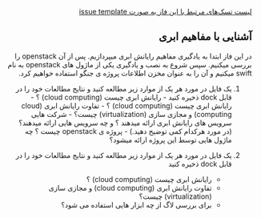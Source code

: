 <div dir="rtl" align='right'>


[لیست تسک‌های مرتبط با این فاز به صورت issue template](./issue-Phase00.md)

##  آشنایی با مفاهیم ابری 
 
در این فاز ابتدا به یادگیری مفاهیم رایانش ابری میپردازیم. پس از آن openstack را بررسی میکنیم. سپس شروع به نصب و یادگیری یکی از ماژول های  openstack به نام swift میکنیم و آن را به عنوان مخزن اطلاعات پروژه ی جنگو استفاده خواهیم کرد.
 

  1. یک فایل در مورد هر یک از موارد زیر مطالعه کنید و نتایج مطالعات خود را در قابل dock ذخیره کنید
    - رایانش ابری چیست (cloud computing) ؟
    - رایانش ابری چیست (cloud computing) ؟
    - تفاوت رایانش ابری (cloud computing) و مجازی سازی (virtualization) چیست؟
    - شرکت هایی سرویس های رایانش ابری ارائه میدهند ؟ و چه سرویس هایی ارائه میدهند؟ (در مورد هرکدام کمی توضیح دهید.)
    - پروژه ی openstack چیست ؟ چه ماژول هایی توسط این پروژه ارائه میشود؟

 

 1. یک فایل در مورد هر یک از موارد زیر مطالعه کنید و نتایج مطالعات خود را در قابل dock ذخیره کنید
    - رایانش ابری چیست (cloud computing) ؟
    - تفاوت رایانش ابری (cloud computing) و مجازی سازی (virtualization) چیست؟
    - برای بررسی لاگ از چه ابزار هایی استفاده می شود؟

